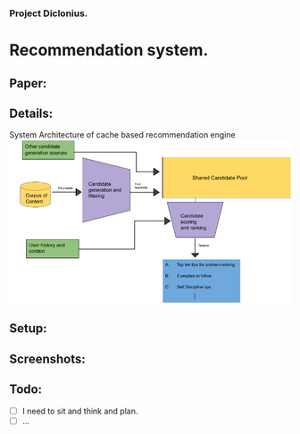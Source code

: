 ### Project Diclonius.
# Recommendation system.

## Paper:
## Details:
System Architecture of cache based recommendation engine
![System Architecture](https://github.com/dragonblood/Diclonius/blob/master/Untitled%20drawing%20(4).png)
## Setup:
## Screenshots:

## Todo:
 - [ ] I need to sit and think and plan.
 - [ ] ...
